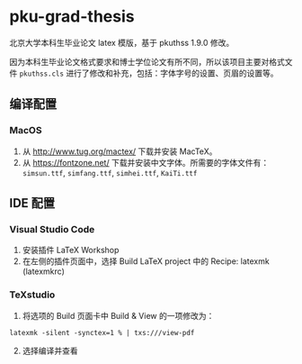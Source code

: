 # pku-grad-thesis

北京大学本科生毕业论文 latex 模版，基于 pkuthss 1.9.0 修改。

因为本科生毕业论文格式要求和博士学位论文有所不同，所以该项目主要对格式文件 `pkuthss.cls` 进行了修改和补充，包括：字体字号的设置、页眉的设置等。

## 编译配置

### MacOS

1. 从 http://www.tug.org/mactex/ 下载并安装 MacTeX。
2. 从 https://fontzone.net/ 下载并安装中文字体。所需要的字体文件有：`simsun.ttf`, `simfang.ttf`, `simhei.ttf`, `KaiTi.ttf`

## IDE 配置

### Visual Studio Code

1. 安装插件 LaTeX Workshop
2. 在左侧的插件页面中，选择 Build LaTeX project 中的 Recipe: latexmk (latexmkrc)

### TeXstudio

1. 将选项的 Build 页面卡中 Build & View 的一项修改为：

```
latexmk -silent -synctex=1 % | txs:///view-pdf
```

2. 选择编译并查看
